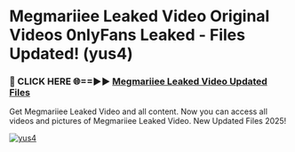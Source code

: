 # Megmariiee Leaked Video Original Videos 0nlyFans Leaked - Files Updated! (yus4)

<h3>🔴 CLICK HERE 🌐==►► <a href="https://tinyurl.com/ms9xzufz" rel="nofollow">Megmariiee Leaked Video Updated Files</a></h3>

Get Megmariiee Leaked Video and all content. Now you can access all videos and pictures of Megmariiee Leaked Video. New Updated Files 2025!

[![yus4](https://i.imgur.com/PQ7UWWw.gif)](https://tinyurl.com/ms9xzufz)
